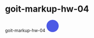 # goit-markup-hw-04

goit-markup-hw-04
<svg width="40" height="40" viewBox="0 0 40 40" fill="none" xmlns="http://www.w3.org/2000/svg">
<path d="M40 19.9999C40 25.5228 37.7614 30.5228 34.1421 34.1421C30.5228 37.7614 25.5228 39.9999 20 39.9999C14.4772 39.9999 9.47715 37.7614 5.85786 34.1421C2.23858 30.5228 0 25.5228 0 19.9999C0 14.4771 2.23858 9.47709 5.85786 5.8578C9.47715 2.23852 14.4772 -6.10352e-05 20 -6.10352e-05C25.5228 -6.10352e-05 30.5228 2.23852 34.1421 5.8578C37.7614 9.47709 40 14.4771 40 19.9999Z" fill="#4D5AE5" />
</svg>

